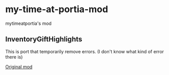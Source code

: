 # my-time-at-portia-mod
mytimeatportia's mod

## InventoryGiftHighlights
This is port that temporarily remove errors. (I don't know what kind of error there is)

[Original mod](https://github.com/aedenthorn/mytimeatportia/tree/d80dc1d54527f6253ad331efb5fdee0f5e2e5289/InventoryGiftHighlights)
